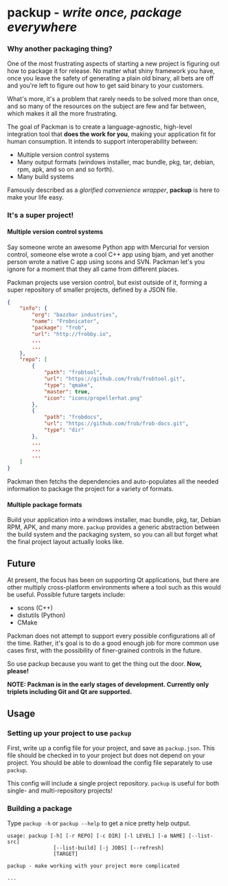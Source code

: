 # packup - *write once, package everywhere*

### Why another packaging thing?

One of the most frustrating aspects of starting a new project is figuring out how to package it for release. No matter what shiny framework you have, once you leave the safety of generating a plain old binary, all bets are off and you're left to figure out how to get said binary to your customers.

What's more, it's a problem that rarely needs to be solved more than once, and so many of the resources on the subject are few and far between, which makes it all the more frustrating.

The goal of Packman is to create a language-agnostic, high-level integration tool that **does the work for you**, making your application fit for human consumption. It intends to support interoperability between:

* Multiple version control systems
* Many output formats (windows installer, mac bundle, pkg, tar, debian, rpm, apk, and so on and so forth).
* Many build systems

Famously described as a *glorified convenience wrapper*, **packup** is here to make your life easy.

### It's a super project!

#### Multiple version control systems

Say someone wrote an awesome Python app with Mercurial for version control, someone else wrote a cool C++ app using bjam, and yet another person wrote a native C app using scons and SVN. Packman let's you ignore for a moment that they all came from different places.

Packman projects use version control, but exist outside of it, forming a super repository of smaller projects, defined by a JSON file.

```json
{
    "info": {
        "org": "bazzbar industries",
        "name": "Frobnicator",
        "package": "frob",
        "url": "http://frobby.io",
        ...
        ...
    },
    "repo": [
        {
            "path": "frobtool",
            "url": "https://github.com/frob/frobtool.git",
            "type": "qmake",
            "master": true,
            "icon": "icons/propellerhat.png"
        },
        {
            "path": "frobdocs",
            "url": "https://github.com/frob/frob-docs.git",
            "type": "dir"
        },
        ...
        ...
        ...
    ]
}
```

Packman then fetchs the dependencies and auto-populates all the needed information to package the project for a variety of formats.

#### Multiple package formats

Build your application into a windows installer, mac bundle, pkg, tar, Debian RPM, APK, and many more. `packup` provides a generic abstraction between the build system and the packaging system, so you can all but forget what the final project layout actually looks like.

## Future

At present, the focus has been on supporting Qt applications, but there are other multiply cross-platform environments where a tool such as this would be useful. Possible future targets include:

* scons (C++)
* distutils (Python)
* CMake

Packman does not attempt to support every possible configurations all of the time. Rather, it's goal is to do a good enough job for more common use cases first, with the possibility of finer-grained controls in the future.

So use packup because you want to get the thing out the door. **Now, please!**

**NOTE: Packman is in the early stages of development. Currently only triplets including Git and Qt are supported.**

## Usage

### Setting up your project to use `packup`

First, write up a config file for your project, and save as `packup.json`. This file should be checked in to your project but does not depend on your project. You should be able to download the config file separately to use `packup`.

This config will include a single project repository. `packup` is useful for both single- and multi-repository projects!

### Building a package

Type `packup -h` or `packup --help` to get a nice pretty help output.

```
usage: packup [-h] [-r REPO] [-c DIR] [-l LEVEL] [-a NAME] [--list-src]
               [--list-build] [-j JOBS] [--refresh]
               [TARGET]

packup - make working with your project more complicated

...
```
